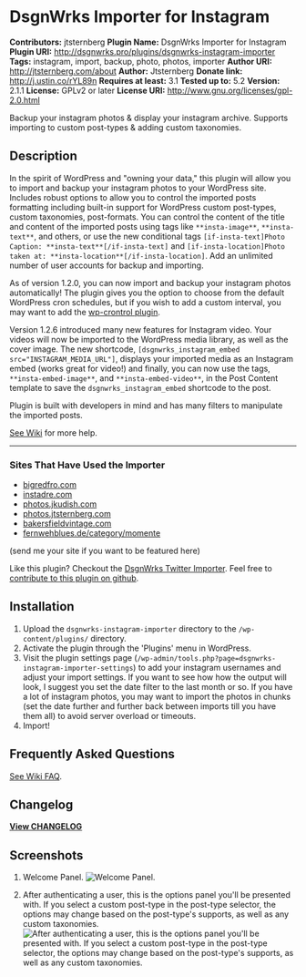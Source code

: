 # DsgnWrks Importer for Instagram #

**Contributors:** jtsternberg
**Plugin Name:** DsgnWrks Importer for Instagram
**Plugin URI:** http://dsgnwrks.pro/plugins/dsgnwrks-instagram-importer
**Tags:** instagram, import, backup, photo, photos, importer
**Author URI:** http://jtsternberg.com/about
**Author:** Jtsternberg
**Donate link:** http://j.ustin.co/rYL89n
**Requires at least:** 3.1
**Tested up to:** 5.2
**Version:** 2.1.1
**License:** GPLv2 or later
**License URI:** http://www.gnu.org/licenses/gpl-2.0.html

Backup your instagram photos & display your instagram archive. Supports importing to custom post-types & adding custom taxonomies.

## Description ##

In the spirit of WordPress and "owning your data," this plugin will allow you to import and backup your instagram photos to your WordPress site. Includes robust options to allow you to control the imported posts formatting including built-in support for WordPress custom post-types, custom taxonomies, post-formats. You can control the content of the title and content of the imported posts using tags like `**insta-image**`, `**insta-text**`, and others, or use the new conditional tags `[if-insta-text]Photo Caption: **insta-text**[/if-insta-text]` and `[if-insta-location]Photo taken at: **insta-location**[/if-insta-location]`. Add an unlimited number of user accounts for backup and importing.

As of version 1.2.0, you can now import and backup your instagram photos automatically! The plugin gives you the option to choose from the default WordPress cron schedules, but if you wish to add a custom interval, you may want to add the [wp-crontrol plugin](http://wordpress.org/extend/plugins/wp-crontrol/).

Version 1.2.6 introduced many new features for Instagram video. Your videos will now be imported to the WordPress media library, as well as the cover image. The new shortcode, `[dsgnwrks_instagram_embed src="INSTAGRAM_MEDIA_URL"]`, displays your imported media as an Instagram embed (works great for video!) and finally, you can now use the tags, `**insta-embed-image**`, and `**insta-embed-video**`, in the Post Content template to save the `dsgnwrks_instagram_embed` shortcode to the post.

Plugin is built with developers in mind and has many filters to manipulate the imported posts.

[See Wiki](https://github.com/jtsternberg/DsgnWrks-Instagram-Importer/wiki) for more help.

--------------------------

### Sites That Have Used the Importer ###

* [bigredfro.com](http://bigredfro.com/category/funny-instagram-pictures/)
* [instadre.com](http://instadre.com/)
* [photos.jkudish.com](http://photos.jkudish.com/)
* [photos.jtsternberg.com](http://photos.jtsternberg.com)
* [bakersfieldvintage.com](http://bakersfieldvintage.com/recent/)
* [fernwehblues.de/category/momente](http://www.fernwehblues.de/category/momente)

(send me your site if you want to be featured here)

Like this plugin? Checkout the [DsgnWrks Twitter Importer](http://j.ustin.co/QbMC8N). Feel free to [contribute to this plugin on github](http://j.ustin.co/QbQKpw).

## Installation ##

1. Upload the `dsgnwrks-instagram-importer` directory to the `/wp-content/plugins/` directory.
2. Activate the plugin through the 'Plugins' menu in WordPress.
3. Visit the plugin settings page (`/wp-admin/tools.php?page=dsgnwrks-instagram-importer-settings`) to add your instagram usernames and adjust your import settings. If you want to see how how the output will look, I suggest you set the date filter to the last month or so. If you have a lot of instagram photos, you may want to import the photos in chunks (set the date further and further back between imports till you have them all) to avoid server overload or timeouts.
4. Import!

## Frequently Asked Questions ##

[See Wiki FAQ](https://github.com/jtsternberg/DsgnWrks-Instagram-Importer/wiki/Frequently-Asked-Questions).

## Changelog ##

**[View CHANGELOG](https://github.com/jtsternberg/DsgnWrks-Instagram-Importer/blob/master/CHANGELOG.md)**

## Screenshots ##

1. Welcome Panel.
![Welcome Panel.](https://github.com/jtsternberg/DsgnWrks-Instagram-Importer-WordPress-Plugin/raw/master/screenshot-1.jpg)

2. After authenticating a user, this is the options panel you'll be presented with. If you select a custom post-type in the post-type selector, the options may change based on the post-type's supports, as well as any custom taxonomies.
![After authenticating a user, this is the options panel you'll be presented with. If you select a custom post-type in the post-type selector, the options may change based on the post-type's supports, as well as any custom taxonomies.](https://github.com/jtsternberg/DsgnWrks-Instagram-Importer-WordPress-Plugin/raw/master/screenshot-2.jpg)

